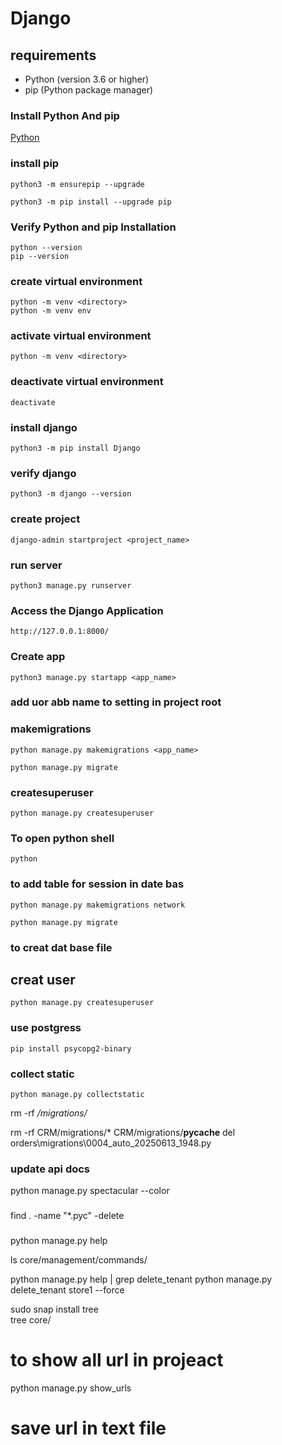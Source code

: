 # Django



## requirements

- Python (version 3.6 or higher)
- pip (Python package manager)

### Install Python And pip
[Python](https://www.python.org/downloads/)

### install pip
```pash
python3 -m ensurepip --upgrade
```
```shell
python3 -m pip install --upgrade pip
```
### Verify Python and pip Installation
```shell
python --version
pip --version
```
### create virtual environment
```shell
python -m venv <directory>
python -m venv env
```
### activate virtual environment
```shell
python -m venv <directory>
```

### deactivate virtual environment
```shell
deactivate
```

### install django
`python3 -m pip install Django`

### verify django
`python3 -m django --version`
### create project
`django-admin startproject <project_name>`

### run server
```shell
python3 manage.py runserver
```

### Access the Django Application
`http://127.0.0.1:8000/`

### Create app
```shell
python3 manage.py startapp <app_name>
``` 

### add uor abb name to setting in project root


### makemigrations
```shell
python manage.py makemigrations <app_name>
```
```shell
python manage.py migrate
```
### createsuperuser 
```shell
python manage.py createsuperuser
```

### To open python shell
```shell
python
```


### to add table for session in date bas
```shell
python manage.py makemigrations network 
```
```shell
python manage.py migrate
```

### to creat dat base file


## creat user
`python manage.py createsuperuser`


### use postgress
```
pip install psycopg2-binary
```


### collect static
```shell
python manage.py collectstatic
```

rm -rf */migrations/*


rm -rf CRM/migrations/* CRM/migrations/__pycache__
del orders\migrations\0004_auto_20250613_1948.py


### update api docs
python manage.py spectacular --color





###
find . -name "*.pyc" -delete

###
python manage.py help


ls core/management/commands/


python manage.py help | grep delete_tenant
python manage.py delete_tenant store1 --force




sudo snap install tree  
tree core/

# to show all url in projeact
python manage.py show_urls

# save url in text file